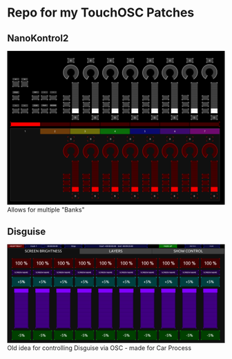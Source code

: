 # Repo for my TouchOSC Patches
## NanoKontrol2
![NanoKontrol2Image](./NanoKontrol2/NanoKontrol2.png)
Allows for multiple "Banks"

## Disguise
![DisguiseImage](./Disguise/Disguise.png)
Old idea for controlling Disguise via OSC - made for Car Process

